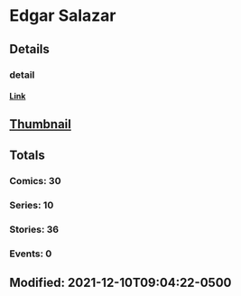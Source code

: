 # Edgar  Salazar 
## Details
### detail
#### [Link](http://marvel.com/comics/creators/13063/edgar_salazar?utm_campaign=apiRef&utm_source=225578a89fc76f3d20fbffda5d17a88d)
## [Thumbnail](http://i.annihil.us/u/prod/marvel/i/mg/b/40/image_not_available.jpg)
## Totals
### Comics: 30
### Series: 10
### Stories: 36
### Events: 0
## Modified: 2021-12-10T09:04:22-0500